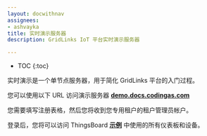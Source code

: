 ```yaml
---
layout: docwithnav
assignees:
- ashvayka
title: 实时演示服务器
description: GridLinks IoT 平台实时演示服务器

---
```


* TOC
{:toc}

实时演示是一个单节点服务器，用于简化 GridLinks 平台的入门过程。

您可以使用以下 URL 访问演示服务器 [**demo.docs.codingas.com**](https://gridlinks.codingas.com/signup)

您需要填写注册表格，然后您将收到您专用租户的租户管理员帐户。

登录后，您将可以访问 ThingsBoard [**示例**](/docs/samples/) 中使用的所有仪表板和设备。